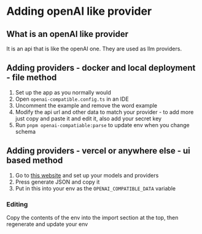 # Adding openAI like provider

## What is an openAI like provider

It is an api that is like the openAI one. They are used as llm providers.

## Adding providers - docker and local deployment - file method

1. Set up the app as you normally would
2. Open `openai-compatible.config.ts` in an IDE
3. Uncomment the example and remove the word example
4. Modify the api url and other data to match your provider - to add more just copy and paste it and edit it, also add your secret key
5. Run `pnpm openai-compatiable:parse` to update env when you change schema

## Adding providers - vercel or anywhere else - ui based method

1. Go to [this website](https://better-chatbot-openai-like.vercel.app/) and set up your models and providers
2. Press generate JSON and copy it
3. Put in this into your env as the `OPENAI_COMPATIBLE_DATA` variable

### Editing

Copy the contents of the env into the import section at the top, then regenerate and update your env
